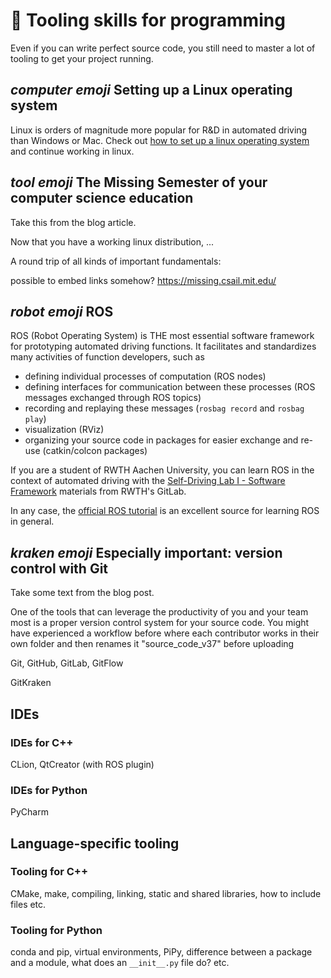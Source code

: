 # 🔧 Tooling skills for programming

Even if you can write perfect source code, you still need to master a lot of tooling to get your project running. 


## *computer emoji* Setting up a Linux operating system

Linux is orders of magnitude more popular for R&D in automated driving than Windows or Mac. Check out [how to set up a linux operating system](Setting_up_Linux.md) and continue working in linux.


## *tool emoji* The Missing Semester of your computer science education

Take this from the blog article.

Now that you have a working linux distribution, ...

A round trip of all kinds of important fundamentals: 

possible to embed links somehow?
https://missing.csail.mit.edu/

## *robot emoji* ROS

ROS (Robot Operating System) is THE most essential software framework for prototyping automated driving functions. It facilitates and standardizes many activities of function developers, such as
- defining individual processes of computation (ROS nodes) 
- defining interfaces for communication between these processes (ROS messages exchanged through ROS topics)
- recording and replaying these messages (`rosbag record` and `rosbag play`)
- visualization (RViz)
- organizing your source code in packages for easier exchange and re-use (catkin/colcon packages)

If you are a student of RWTH Aachen University, you can learn ROS in the context of automated driving with the [Self-Driving Lab I - Software Framework](https://git.rwth-aachen.de/ika/sdl1-ws2020) materials from RWTH's GitLab. 

In any case, the [official ROS tutorial](http://wiki.ros.org/ROS/Tutorials) is an excellent source for learning ROS in general.  




## *kraken emoji* Especially important: version control with Git

Take some text from the blog post.

One of the tools that can leverage the productivity of you and your team most is a proper version control system for your source code. You might have  experienced a workflow before where each contributor works in their own folder and then renames it "source_code_v37" before uploading 

Git, GitHub, GitLab, GitFlow

GitKraken



## IDEs

### IDEs for C++

CLion, QtCreator (with ROS plugin)

### IDEs for Python 

PyCharm


## Language-specific tooling 


### Tooling for C++ 

CMake, make, compiling, linking, static and shared libraries, how to include files etc.


### Tooling for Python 

conda and pip, virtual environments, PiPy, difference between a package and a module, what does an `__init__.py` file do? etc.

